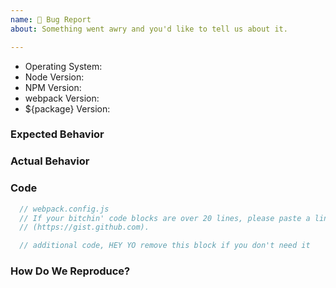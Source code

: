 ```yaml
---
name: 🐛 Bug Report
about: Something went awry and you'd like to tell us about it.

---
```


<!--
  Issues are so 🔥

  If you remove or skip this template, you'll make the 🐼 sad and the mighty god
  of Github will appear and pile-drive the close button from a great height
  while making animal noises.

  👉🏽 Need support, advice, or help? Don't open an issue!
  Head to StackOverflow or https://gitter.im/webpack/webpack.
-->

* Operating System:
* Node Version:
* NPM Version:
* webpack Version:
* ${package} Version:

### Expected Behavior

<!-- Remove this section if not reporting a bug or modification request. -->

### Actual Behavior

<!-- Remove this section if not reporting a bug or modification request. -->

### Code

```js
  // webpack.config.js
  // If your bitchin' code blocks are over 20 lines, please paste a link to a gist
  // (https://gist.github.com).
```

```js
  // additional code, HEY YO remove this block if you don't need it
```

### How Do We Reproduce?

<!--
  Remove this section if not reporting a bug.

  If your webpack config is over 50 lines long, please provide a URL to a repo
  for your beefy 🍖 app that we can use to reproduce.
-->